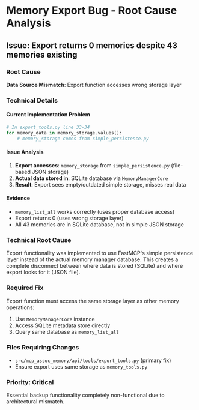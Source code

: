 # Memory Export Bug - Root Cause Analysis

## Issue: Export returns 0 memories despite 43 memories existing

### Root Cause
**Data Source Mismatch**: Export function accesses wrong storage layer

### Technical Details

#### Current Implementation Problem
```python
# In export_tools.py line 33-34
for memory_data in memory_storage.values():
    # memory_storage comes from simple_persistence.py
```

#### Issue Analysis
1. **Export accesses**: `memory_storage` from `simple_persistence.py` (file-based JSON storage)
2. **Actual data stored in**: SQLite database via `MemoryManagerCore`
3. **Result**: Export sees empty/outdated simple storage, misses real data

#### Evidence
- `memory_list_all` works correctly (uses proper database access)
- Export returns 0 (uses wrong storage layer)
- All 43 memories are in SQLite database, not in simple JSON storage

### Technical Root Cause
Export functionality was implemented to use FastMCP's simple persistence layer instead of the actual memory manager database. This creates a complete disconnect between where data is stored (SQLite) and where export looks for it (JSON file).

### Required Fix
Export function must access the same storage layer as other memory operations:
1. Use `MemoryManagerCore` instance
2. Access SQLite metadata store directly
3. Query same database as `memory_list_all`

### Files Requiring Changes
- `src/mcp_assoc_memory/api/tools/export_tools.py` (primary fix)
- Ensure export uses same storage as `memory_tools.py`

### Priority: Critical
Essential backup functionality completely non-functional due to architectural mismatch.
